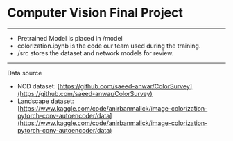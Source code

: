 # Computer Vision Final Project

---

- Pretrained Model is placed in /model
- colorization.ipynb is the code our team used during the training.
- /src stores the dataset and network models for review.

---

Data source

- NCD dataset: [https://github.com/saeed-anwar/ColorSurvey](https://github.com/saeed-anwar/ColorSurvey)
- Landscape dataset: [https://www.kaggle.com/code/anirbanmalick/image-colorization-pytorch-conv-autoencoder/data](https://www.kaggle.com/code/anirbanmalick/image-colorization-pytorch-conv-autoencoder/data)